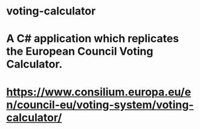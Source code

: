 # voting-calculator
# A C# application which replicates the European Council Voting Calculator.
# https://www.consilium.europa.eu/en/council-eu/voting-system/voting-calculator/
